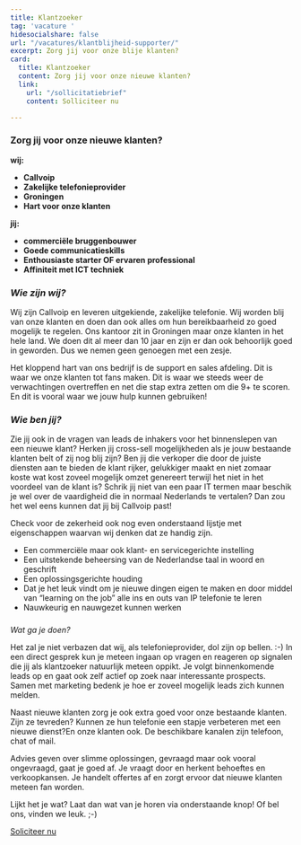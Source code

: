 ```yaml
---
title: Klantzoeker
tag: 'vacature '
hidesocialshare: false
url: "/vacatures/klantblijheid-supporter/"
excerpt: Zorg jij voor onze blije klanten?
card:
  title: Klantzoeker
  content: Zorg jij voor onze nieuwe klanten?
  link:
    url: "/sollicitatiebrief"
    content: Solliciteer nu

---
```

### **Zorg jij voor onze nieuwe klanten?**

**wij:**

* **Callvoip**
* **Zakelijke telefonieprovider**
* **Groningen**
* **Hart voor onze klanten**

**jij:**

* **commerciële bruggenbouwer**
* **Goede communicatieskills**
* **Enthousiaste starter OF ervaren professional**
* **Affiniteit met ICT techniek**

### _Wie zijn wij?_

Wij zijn Callvoip en leveren uitgekiende, zakelijke telefonie. Wij worden blij van onze klanten en doen dan ook alles om hun bereikbaarheid zo goed mogelijk te regelen. Ons kantoor zit in Groningen maar onze klanten in het hele land. We doen dit al meer dan 10 jaar en zijn er dan ook behoorlijk goed in geworden. Dus we nemen geen genoegen met een zesje.

Het kloppend hart van ons bedrijf is de support en sales afdeling. Dit is waar we onze klanten tot fans maken. Dit is waar we steeds weer de verwachtingen overtreffen en net die stap extra zetten om die 9+ te scoren. En dit is vooral waar we jouw hulp kunnen gebruiken!

### _Wie ben jij?_

Zie jij ook in de vragen van leads de inhakers voor het binnenslepen van een nieuwe klant? Herken jij cross-sell mogelijkheden als je jouw bestaande klanten belt of zij nog blij zijn? Ben jij die verkoper die door de juiste diensten aan te bieden de klant rijker, gelukkiger maakt en niet zomaar koste wat kost zoveel mogelijk omzet genereert terwijl het niet in het voordeel van de klant is? Schrik jij niet van een paar IT termen maar beschik je wel over de vaardigheid die in normaal Nederlands te vertalen? Dan zou het wel eens kunnen dat jij bij Callvoip past!

Check voor de zekerheid ook nog even onderstaand lijstje met eigenschappen waarvan wij denken dat ze handig zijn.

* Een commerciële maar ook klant- en servicegerichte instelling
* Een uitstekende beheersing van de Nederlandse taal in woord en geschrift
* Een oplossingsgerichte houding
* Dat je het leuk vindt om je nieuwe dingen eigen te maken en door middel van “learning on the job” alle ins en outs van IP telefonie te leren
* Nauwkeurig en nauwgezet kunnen werken

###   
_Wat ga je doen?_

Het zal je niet verbazen dat wij, als telefonieprovider, dol zijn op bellen. :-) In een direct gesprek kun je meteen ingaan op vragen en reageren op signalen die jij als klantzoeker natuurlijk meteen oppikt. Je volgt binnenkomende leads op en gaat ook zelf actief op zoek naar interessante prospects. Samen met marketing bedenk je hoe er zoveel mogelijk leads zich kunnen melden.

Naast nieuwe klanten zorg je ook extra goed voor onze bestaande klanten. Zijn ze tevreden? Kunnen ze hun telefonie een stapje verbeteren met een nieuwe dienst?En onze klanten ook. De beschikbare kanalen zijn telefoon, chat of mail.

Advies geven over slimme oplossingen, gevraagd maar ook vooral ongevraagd, gaat je goed af. Je vraagt door en herkent behoeftes en verkoopkansen. Je handelt offertes af en zorgt ervoor dat nieuwe klanten meteen fan worden.

Lijkt het je wat? Laat dan wat van je horen via onderstaande knop! Of bel ons, vinden we leuk. ;-)

<a href="/sollicitatiebrief" class="button">Soliciteer nu</a>